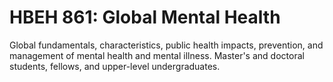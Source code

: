 # HBEH 861: Global Mental Health

Global fundamentals, characteristics, public health impacts, prevention, and management of mental health and mental illness. Master's and doctoral students, fellows, and upper-level undergraduates.